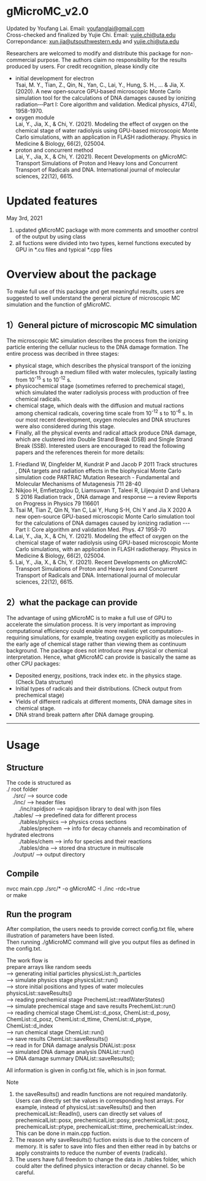 # gMicroMC_v2.0
Updated by Youfang Lai. Email: youfanglai@gmail.com  
Cross-checked and finalized by Yujie Chi. Email: yujie.chi@uta.edu 
Correpondance: xun.jia@utsouthwestern.edu and yujie.chi@uta.edu  

Researchers are welcomed to modify and distribute this package for non-commercial purpose. The authors claim no responsibility for the results produced by users.
For credit recognition, please kindly cite
* initial development for electron  
Tsai, M. Y., Tian, Z., Qin, N., Yan, C., Lai, Y., Hung, S. H., ... & Jia, X. (2020). A new open‐source GPU‐based microscopic Monte Carlo simulation tool for the calculations of DNA damages caused by ionizing radiation‐‐‐Part I: Core algorithm and validation. Medical physics, 47(4), 1958-1970.
* oxygen module  
Lai, Y., Jia, X., & Chi, Y. (2021). Modeling the effect of oxygen on the chemical stage of water radiolysis using GPU-based microscopic Monte Carlo simulations, with an application in FLASH radiotherapy. Physics in Medicine & Biology, 66(2), 025004.
* proton and concurrent method  
Lai, Y., Jia, X., & Chi, Y. (2021). Recent Developments on gMicroMC: Transport Simulations of Proton and Heavy Ions and Concurrent Transport of Radicals and DNA. International journal of molecular sciences, 22(12), 6615.

# Updated features
May 3rd, 2021  
1. updated gMicroMC package with more comments and smoother control of the output by using class
2. all fuctions were divided into two types, kernel functions executed by GPU in \*.cu files and typical \*.cpp files

# Overview about the package
To make full use of this package and get meaningful results, users are suggested to well understand the general picture of microscopic MC simulation and the function of gMicroMC.
## 1）General picture of microscopic MC simulation
The microscopic MC simulation describes the process from the ionizing particle entering the cellular nucleus to the DNA damage formation. The entire process was decribed in three stages:
- physical stage, which describes the physical transport of the ionizing particles through a medium filled with water molecules, typically lasting from 10<sup>-15</sup> s to 10<sup>-12</sup> s. 
- physicochemical stage (sometimes referred to prechemical stage), which simulated the water radiolysis process with production of free chemical radicals.
- chemical stage, which deals with the diffusion and mutual ractions among chemical radicals, covering time scale from 10<sup>-12</sup> s to 10<sup>-6</sup> s. In our most recent development, oxygen molecules and DNA structures were also considered during this stage. 
- Finally, all the physical events and radical attack produce DNA damage, which are clustered into Double Strand Break (DSB) and Single Strand Break (SSB). 
Interested users are encouraged to read the following papers and the references therein for more details:
1. Friedland W, Dingfelder M, Kundrát P and Jacob P 2011 Track structures , DNA targets and radiation effects in the biophysical Monte Carlo simulation code PARTRAC Mutation Research - Fundamental and Molecular Mechanisms of Mutagenesis 711 28-40
2. Nikjoo H, Emfietzoglou D, Liamsuwan T, Taleei R, Liljequist D and Uehara S 2016 Radiation track , DNA damage and response — a review Reports on Progress in Physics 79 116601
3. Tsai M, Tian Z, Qin N, Yan C, Lai Y, Hung S-H, Chi Y and Jia X 2020 A new open-source GPU-based microscopic Monte Carlo simulation tool for the calculations of DNA damages caused by ionizing radiation --- Part I: Core algorithm and validation Med. Phys. 47 1958-70
4. Lai, Y., Jia, X., & Chi, Y. (2021). Modeling the effect of oxygen on the chemical stage of water radiolysis using GPU-based microscopic Monte Carlo simulations, with an application in FLASH radiotherapy. Physics in Medicine & Biology, 66(2), 025004.
5. Lai, Y., Jia, X., & Chi, Y. (2021). Recent Developments on gMicroMC: Transport Simulations of Proton and Heavy Ions and Concurrent Transport of Radicals and DNA. International journal of molecular sciences, 22(12), 6615.

## 2）what the package can provide
The advantage of using gMicroMC is to make a full use of GPU to accelerate the simulation process. It is very important as improving computational efficiency could enable more realistic yet computation-requiring simulations, for example, treating oxygen explicitly as molecules in the early age of chemical stage rather than viewing them as continuum background. The package does not introduce new physical or chemical interpretation. Hence, what gMicroMC can provide is basically the same as other CPU packages:
- Deposited energy, positions, track index etc. in the physics stage. (Check Data structure)
- Initial types of radicals and their distributions. (Check output from prechemical stage)
- Yields of different radicals at different moments, DNA damage sites in chemical stage.
- DNA strand break pattern after DNA damage grouping.
***

# Usage
## Structure
The code is structured as  
./ root folder  
&nbsp;&nbsp;&nbsp;&nbsp;./src/ --> source code  
&nbsp;&nbsp;&nbsp;&nbsp;./inc/ --> header files  
&nbsp;&nbsp;&nbsp;&nbsp;&nbsp;&nbsp;&nbsp;&nbsp;./inc/rapidjson --> rapidjson library to deal with json files  
&nbsp;&nbsp;&nbsp;&nbsp;./tables/ --> predefined data for different process  
&nbsp;&nbsp;&nbsp;&nbsp;&nbsp;&nbsp;&nbsp;&nbsp;./tables/physics --> physics cross sections  
&nbsp;&nbsp;&nbsp;&nbsp;&nbsp;&nbsp;&nbsp;&nbsp;./tables/prechem --> info for decay channels and recombination of hydrated electrons  
&nbsp;&nbsp;&nbsp;&nbsp;&nbsp;&nbsp;&nbsp;&nbsp;./tables/chem --> info for species and their reactions  
&nbsp;&nbsp;&nbsp;&nbsp;&nbsp;&nbsp;&nbsp;&nbsp;./tables/dna --> stored dna structure in multiscale  
&nbsp;&nbsp;&nbsp;&nbsp;./output/ --> output directory   
## Compile
nvcc main.cpp ./src/* -o gMicroMC -I ./inc -rdc=true  
or 
make 

## Run the program
After compilation, the users needs to provide correct config.txt file, where illustration of parameters have been listed.  
Then running ./gMicroMC command will give you output files as defined in the config.txt.  


The work flow is  
prepare arrays like random seeds  
--> generating initial particles physicsList::h_particles  
--> simulate physics stage physicsList::run()  
--> store initial positions and types of water molecules physicsList::saveResults()  
--> reading prechemical stage PrechemList::readWaterStates()  
--> simulate prechemical stage and save results PrechemList::run()  
-->  reading chemical stage ChemList::d_posx, ChemList::d_posy, ChemList::d_posz, ChemList::d_ttime, ChemList::d_ptype, ChemList::d_index  
--> run chemical stage ChemList::run()  
--> save results ChemList::saveResults()  
--> read in for DNA damage analysis DNAList::posx  
--> simulated DNA damage analysis DNAList::run()  
--> DNA damage summary DNAList::saveResults();

All information is given in config.txt file, which is in json format.

Note
1. the saveResults() and readIn functions are not required mandatorily. Users can directly set the values in corresponding host arrays. For example, instead of physicsList::saveResults() and then prechemicalList::ReadIn(), users can directly set values of prechemicalList::posx, prechemicalList::posy, prechemicalList::posz, prechemicalList::ptype, prechemicalList::ttime, prechemicalList::index. This can be done in main.cpp fuction.
2. The reason why saveResults() fuction exists is due to the concern of memory. It is safer to save into files and then either read in by batchs or apply constraints to reduce the number of events (radicals).
3. The users have full freedom to change the data in ./tables folder, which could alter the defined physics interaction or decay channel. So be careful. 


